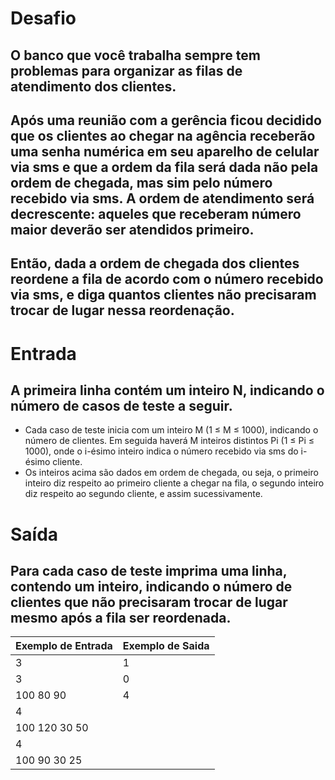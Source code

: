 # Desafio 
## O banco que você trabalha sempre tem problemas para organizar as filas de atendimento dos clientes.
## Após uma reunião com a gerência ficou decidido que os clientes ao chegar na agência receberão uma senha numérica em seu aparelho de celular via sms e que a ordem da fila será dada não pela ordem de chegada, mas sim pelo número recebido via sms. A ordem de atendimento será decrescente: aqueles que receberam número maior deverão ser atendidos primeiro. 
## Então, dada a ordem de chegada dos clientes reordene a fila de acordo com o número recebido via sms, e diga quantos clientes não precisaram trocar de lugar nessa reordenação.

# Entrada
## A primeira linha contém um inteiro N, indicando o número de casos de teste a seguir.

- Cada caso de teste inicia com um inteiro M (1 ≤ M ≤ 1000), indicando o número de clientes. Em seguida haverá M inteiros distintos Pi (1 ≤ Pi ≤ 1000), onde o i-ésimo inteiro indica o número recebido via sms do i-ésimo cliente.
- Os inteiros acima são dados em ordem de chegada, ou seja, o primeiro inteiro diz respeito ao primeiro cliente a chegar na fila, o segundo inteiro diz respeito ao segundo cliente, e assim sucessivamente.

# Saída
## Para cada caso de teste imprima uma linha, contendo um inteiro, indicando o número de clientes que não precisaram trocar de lugar mesmo após a fila ser reordenada.

| Exemplo de Entrada  | Exemplo de Saida |
| ------------------- | ---------------- |
| 3                   | 1                |
| 3                   | 0                |
| 100 80 90           | 4                |
| 4                   |                  |
| 100 120 30 50       |                  |
| 4                   |                  |
| 100 90 30 25        |                  |
